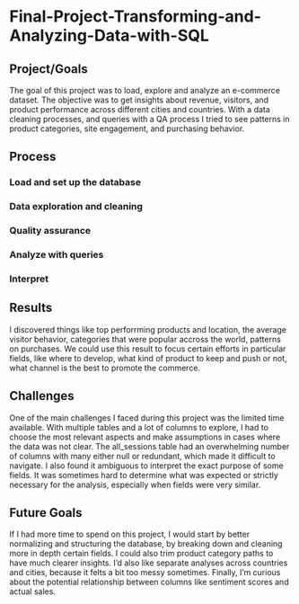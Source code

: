# Final-Project-Transforming-and-Analyzing-Data-with-SQL

## Project/Goals
The goal of this project was to load, explore and analyze an e-commerce dataset. The objective was to get insights about revenue, visitors, and product performance across different cities and countries. With a data cleaning processes, and queries with a QA process  I tried to see patterns in product categories, site engagement, and purchasing behavior.

## Process
### Load and set up the database
### Data exploration and cleaning
### Quality assurance 
### Analyze with queries
### Interpret

## Results
I discovered things like top perforrming products and location, the average visitor behavior, categories that were popular accross the world, patterns on purchases. We could use this result to focus certain efforts in particular fields, like where to develop, what kind of product to keep and push or not, what channel is the best to promote the commerce. 

## Challenges 
One of the main challenges I faced during this project was the limited time available. With multiple tables and a lot of columns to explore, I had to choose the most relevant aspects and make assumptions in cases where the data was not clear. The all_sessions table had an overwhelming number of columns with many either null or redundant, which made it difficult to navigate. I also found it ambiguous to interpret the exact purpose of some fields. It was sometimes hard to determine what was expected or strictly necessary for the analysis, especially when fields were very similar.

## Future Goals
If I had more time to spend on this project, I would start by better normalizing and structuring the database, by breaking down and cleaning more in depth certain fields. I could also trim product category paths to have much clearer insights. I’d also like separate analyses across countries and cities, because it felts a bit too messy sometimes. Finally, I’m curious about the potential relationship between columns like sentiment scores and actual sales.
